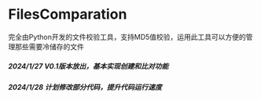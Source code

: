 # FilesComparation
完全由Python开发的文件校验工具，支持MD5值校验，运用此工具可以方便的管理那些需要冷储存的文件

##### 2024/1/27 V0.1版本放出，基本实现创建和比对功能
##### 2024/1/28 计划修改部分代码，提升代码运行速度
